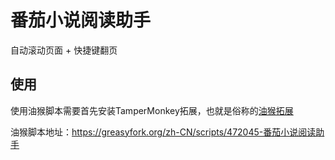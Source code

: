 # 番茄小说阅读助手

自动滚动页面 + 快捷键翻页

## 使用
使用油猴脚本需要首先安装TamperMonkey拓展，也就是俗称的[油猴拓展](https://www.tampermonkey.net/index.php)

油猴脚本地址：https://greasyfork.org/zh-CN/scripts/472045-番茄小说阅读助手
